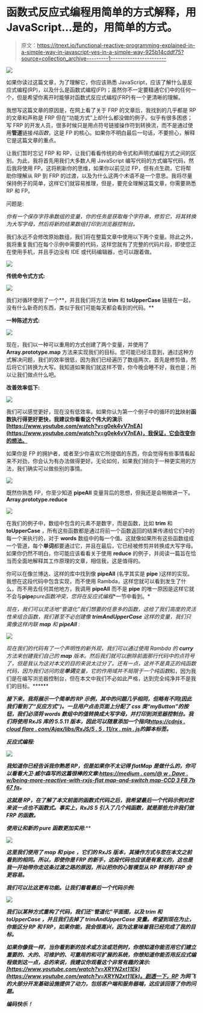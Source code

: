 # 函数式反应式编程用简单的方式解释，用 JavaScript…是的，用简单的方式。

> 原文：<https://itnext.io/functional-reactive-programming-explained-in-a-simple-way-in-javascript-yes-in-a-simple-way-925b14cddf75?source=collection_archive---------1----------------------->

![](img/cb17a28e2c5098f998abc4838441eb32.png)

如果你读过这篇文章，为了理解它，你应该熟悉 JavaScript，应该了解什么是反应式编程(RP)，以及什么是函数式编程(FP)；虽然你不一定要精通它们中的任何一个，但是希望你离开时能够对函数式反应式编程(FRP)有一个更清晰的理解。

我想写这篇文章的原因是，在网上看了关于 FRP 的文章后，我找到的几乎都是 RP 的文章和声称是 FRP 但在“功能方式”上却什么都没做的例子。似乎有很多困惑；写 FRP 的开发人员，很多时候只是用点符号链接操作符到转换流，而不是通过使用**管道**链接*纯函数*，这是 FP 的核心。如果你不明白最后一句话，不要担心，解释它是这篇文章的重点。

让我们暂时忘记 FRP 和 RP，让我们看看传统的命令式和声明式编程方式之间的区别。为此，我将首先用我们大多数人用 JavaScript 编写代码的方式编写代码，然后我将使用 FP。这将刷新你的思维，如果你以前见过 FP，但有点生疏，它将帮助你理解从 RP 到 FRP 的过渡，以及为什么这两个术语不是一个意思。我将尽量保持例子的简单，这样它们就容易推理，但是，要完全理解这篇文章，你需要熟悉 RP 和 FP。

问题是:

*你有一个保存字符串数组的变量，你的任务是获取每个字符串，修剪它，将其转换为大写字母，然后将新的结果数组打印到浏览器控制台。*

我们永远不会修改原始数组，我们将在整篇文章中使用以下两个变量。除此之外，我将重复我们在每个示例中需要的代码，这样您就有了完整的代码片段，即使您正在使用手机，并且手边没有 IDE 或代码编辑器，也可以跟着做。

![](img/b662fc5b544d46054eed9b5b7729424c.png)

**传统命令式方式:**

![](img/9854fc4fa68f211cd560d41ef1a34499.png)

我们对循环使用了一个**，并且我们将方法 **trim** 和 **toUpperCase** 链接在一起，没有什么新奇的东西，类似于我们可能每天都会看到的代码。**

**一种陈述方式:**

![](img/88e8aa5cc15b00af711288bafad14c9b.png)

现在，我们以一种可以重用的方式创建了两个变量，并使用了 **Array.prototype.map** 方法来实现我们的目标。您可能已经注意到，通过这种方式解决问题，我们的效率很低，因为我们已经遍历了数组两次，首先是修剪值，然后将它们转换为大写。我知道如果我们就这样不管，你今晚会睡不好，我也是；所以让我们做点什么吧。

**改善效率低下:**

![](img/e3e2410e2130709e02a19145ae554944.png)

我们可以感觉更好，现在没有低效率。如果你认为第一个例子中的循环的**比**映射**函数执行得更好更快，我建议你看看这个伟大的演示[https://www.youtube.com/watch?v=g0ek4vV7nEA](https://www.youtube.com/watch?v=g0ek4vV7nEA)，我保证，它会改变你的想法。**

如果你是 FP 的拥护者，或者至少你喜欢它所提倡的东西，你会觉得有些事情看起来不对劲，你会认为有办法做得更好。无论如何，如果我们倾向于一种更实用的方法，我们确实可以做些别的事情。

![](img/b5c2b60d4262104bdd186b3a3afc100e.png)

既然你熟悉 FP，你至少知道 **pipeAll** 变量背后的思想，但我还是会稍微讲一下。 **Array.prototype.reduce**

![](img/59f0420bf530fb116cb1c5f40db29fc2.png)

在我们的例子中，数组中包含的元素不是数字，而是函数，比如 **trim** 和 **toUpperCase** ，所有这些函数都是通过将前一个函数返回的结果传递给它们中的每一个来执行的，对于 **words** 数组中的每一个值。这就像如果所有这些函数组成一个管道，每个**单词**都要通过它，并且在最后，它已经被修剪并转换成大写字母。如果你仍然不明白，你可能应该看看关于使用 **reduce** 的例子，并阅读一篇旨在恰当而全面地解释其工作原理的文章，相信我，这是值得的。

你可以在像兰博达、这样的库中找到像 **pipeAll** (名字其实是 **pipe** )这样的实现。我想在这段代码中包含实现，而不使用 Rambda，这样您就可以看到发生了什么，而不用去任何其他地方，我调用 **pipeAll** 而不是 **pipe** 的唯一原因是这样它就不会与**pipe***pure***函数*冲突，您将在**反应式编程**一节中看到。*

*现在，我们可以灵活地“管道化”我们想要的任意多的函数，这给了我们高度的灵活性来组合函数，我们甚至不必创建像 **trimAndUpperCase** 这样的变量，我们只需像这样内联 **map** 和 **pipeAll** :*

*![](img/1d2bab0d011a3c59aed5618ed0b8ce77.png)*

*现在我们的代码有了一个声明性的新外观，我们可以通过使用 Rambda 的 **curry** 方法****来创建我们自己的 **map** 版本。然后我们就可以删除前面那行代码中的点符号*了，但是我认为这对本文的目的来说太过分了。还有一点，这并不是真正的纯函数代码，因为我们访问的是**单词**变量，它的作用域并不局限于一个*纯函数*和，因为我们是在编写浏览器控制台，但在本文中我们不必如此严格，达到完全纯净并不是我们的目标。******

*****接下来，我将展示一个简单的 RP 示例，其中的问题几乎相同，但略有不同(因此我们看到了“反应方式”)。一旦用户点击页面上分配了 css 类“myButton”的按钮，我们必须将 **words** 数组中的值转换成大写字母，并打印到浏览器控制台。我们将使用 RxJS 库的 5.5.11 版本，因此可以随意添加一个指向[https://cdnjs . cloud flare . com/Ajax/libs/RxJS/5 . 5 . 11/rx . min . js](https://cdnjs.cloudflare.com/ajax/libs/rxjs/5.5.11/Rx.min.js)的脚本标签。*****

*******反应式编程:*******

*****![](img/c8cc3dc0ed11789f253a3a71c9e7dce0.png)*****

*****我知道你已经告诉我你熟悉 RP，但是如果你不太记得 **flatMap** 是做什么的，你可以看看大卫·威尔森写的这篇很棒的文章:[https://medium . com/@ w . Dave . w/being-more-reactive-with-rxjs-flat map-and-switch map-CCD 3 FB 7b 67 fa](https://medium.com/@w.dave.w/becoming-more-reactive-with-rxjs-flatmap-and-switchmap-ccd3fb7b67fa)。*****

*****这就是 RP，在了解了本文前面的函数式代码之后，我希望最后一个代码示例对您来说一点也不函数式。事实上，RxJS 5 引入了几个*纯函数*，就是那些允许我们做 FRP 的函数。*****

*******使用*让*和新的 pure 函数更加实用:*******

*****![](img/454a5a25337883594622d1890dbc527f.png)*****

*****这里我们使用了 **map** 和 **pipe** ，它们的 RxJS 版本，其操作方式与您在本文之前看到的相同。所以，即使你是 FRP 的新手，这段代码也应该是有意义的，这也是我一开始带你走这条过渡之路的原因，所以把你的心智模型从 RP 转移到 FRP 会更容易。*****

*****我们可以比这更有功能。让我们看看最后一个代码示例:*****

*****![](img/1ff36920edaddae5769a8e4bf404eb95.png)*****

*****我们以某种方式重构了代码，我们还“管道化”**平面图**，以及 **trim** 和 **toUpperCase** ，并且我们去掉了 **trimAndUpperCase** 变量。希望到现在为止，你能区分 RP 和 FRP，如果你能，我会很高兴，因为这意味着我已经完成了我的目标。*****

*****如果你像我一样，当你看到新的技术或方法或范例时，你想知道你能否用它们建立重要的、大的、可维护的、可重用的和可扩展的系统，你想知道你能否用反应式编程做到这一点，总的来说，我建议你观看这个非常有趣的演示:[https://www.youtube.com/watch?v=XRYN2xt11Ek](https://www.youtube.com/watch?v=XRYN2xt11Ek)。剧透一下，RP 为网飞的大部分开发基础设施提供了动力，包括客户端和服务器端，这应该回答了你的问题。*****

*****编码快乐！*****